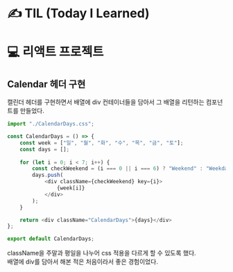 # ✍ TIL (Today I Learned)

# 💻 리액트 프로젝트
## Calendar 헤더 구현
캘린더 헤더를 구현하면서 배열에 div 컨테이너들을 담아서 그 배열을 리턴하는 컴포넌트를 만들었다.

```javascript
import "./CalendarDays.css";

const CalendarDays = () => {
    const week = ["일", "월", "화", "수", "목", "금", "토"];
    const days = [];
    
    for (let i = 0; i < 7; i++) {
        const checkWeekend = (i === 0 || i === 6) ? "Weekend" : "Weekday";
        days.push(
            <div className={checkWeekend} key={i}>
                {week[i]}
            </div>
        );
    }

    return <div className="CalendarDays">{days}</div>
};

export default CalendarDays;
```
className을 주말과 평일을 나누어 css 적용을 다르게 할 수 있도록 했다.   
배열에 div를 담아서 해본 적은 처음이라서 좋은 경험이었다.
